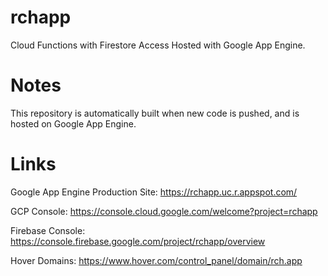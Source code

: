 # rchapp

Cloud Functions with Firestore Access Hosted with Google App Engine.

# Notes

This repository is automatically built when new code is pushed, and is hosted on Google App Engine.

# Links

Google App Engine Production Site: https://rchapp.uc.r.appspot.com/

GCP Console: https://console.cloud.google.com/welcome?project=rchapp

Firebase Console: https://console.firebase.google.com/project/rchapp/overview

Hover Domains: https://www.hover.com/control_panel/domain/rch.app
